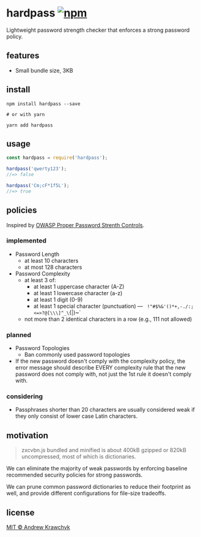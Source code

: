 # hardpass [![npm][npm-image]][npm-url]

[npm-image]: https://img.shields.io/npm/v/hardpass.svg
[npm-url]: https://npmjs.org/package/hardpass

Lightweight password strength checker that enforces a strong password policy.

## features

* Small bundle size, 3KB

## install

```shell
npm install hardpass --save

# or with yarn

yarn add hardpass
```

## usage

```js
const hardpass = require('hardpass');

hardpass('qwerty123');
//=> false

hardpass('Cm;cF*1f5L');
//=> true
```


## policies

Inspired by [OWASP Proper Password Strenth Controls][owasp-url].

[owasp-url]: https://github.com/OWASP/CheatSheetSeries/blob/master/cheatsheets/Authentication_Cheat_Sheet.md#implement-proper-password-strength-controls

### implemented

* Password Length
  * at least 10 characters
  * at most 128 characters
* Password Complexity
  * at least 3 of:
    * at least 1 uppercase character (A-Z)
    * at least 1 lowercase character (a-z)
    * at least 1 digit (0-9)
    * at least 1 special character (punctuation) — ` !"#$%&'()*+,-./:;<=>?@[\\\]^_\`{|}~`
  * not more than 2 identical characters in a row (e.g., 111 not allowed)

### planned

* Password Topologies
  * Ban commonly used password topologies
* If the new password doesn't comply with the complexity policy, the error message should describe EVERY complexity rule that the new password does not comply with, not just the 1st rule it doesn't comply with.

### considering

* Passphrases shorter than 20 characters are usually considered weak if they only consist of lower case Latin characters.

## motivation

> zxcvbn.js bundled and minified is about 400kB gzipped or 820kB uncompressed, most of which is dictionaries.

We can eliminate the majority of weak passwords by enforcing baseline recommended
security policies for strong passwords.

We can prune common password dictionaries to reduce their footprint as well, and
provide different configurations for file-size tradeoffs.

## license

[MIT © Andrew Krawchyk][license-url]

[license-url]: https://github.com/akrawchyk/hardpass/blob/master/LICENSE.txt
